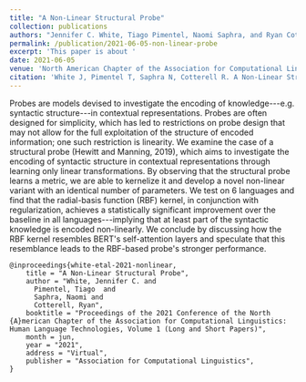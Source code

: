 ```yaml
---
title: "A Non-Linear Structural Probe"
collection: publications
authors: "Jennifer C. White, Tiago Pimentel, Naomi Saphra, and Ryan Cotterell"
permalink: /publication/2021-06-05-non-linear-probe
excerpt: 'This paper is about '
date: 2021-06-05
venue: 'North American Chapter of the Association for Computational Linguistics'
citation: 'White J, Pimentel T, Saphra N, Cotterell R. A Non-Linear Structural Probe. In: Proceedings of the 2021 Conference of the North {A}merican Chapter of the Association for Computational Linguistics: Human Language Technologies, Volume 1 (Long and Short Papers), 2021 June.'
---
```


Probes are models devised to investigate the encoding of knowledge---e.g. syntactic structure---in contextual representations. Probes are often designed for simplicity, which has led to restrictions on probe design that may not allow for the full exploitation of the structure of encoded information; one such restriction is linearity. We examine the case of a structural probe (Hewitt and Manning, 2019), which aims to investigate the encoding of syntactic structure in contextual representations through learning only linear transformations. By observing that the structural probe learns a metric, we are able to kernelize it and develop a novel non-linear variant with an identical number of parameters. We test on 6 languages and find that the radial-basis function (RBF) kernel, in conjunction with regularization, achieves a statistically significant improvement over the baseline in all languages---implying that at least part of the syntactic knowledge is encoded non-linearly. We conclude by discussing how the RBF kernel resembles BERT's self-attention layers and speculate that this resemblance leads to the RBF-based probe's stronger performance.


```
@inproceedings{white-etal-2021-nonlinear,
    title = "A Non-Linear Structural Probe",
    author = "White, Jennifer C. and
      Pimentel, Tiago  and
      Saphra, Naomi and
      Cotterell, Ryan",
    booktitle = "Proceedings of the 2021 Conference of the North {A}merican Chapter of the Association for Computational Linguistics: Human Language Technologies, Volume 1 (Long and Short Papers)",
    month = jun,
    year = "2021",
    address = "Virtual",
    publisher = "Association for Computational Linguistics",
}
```